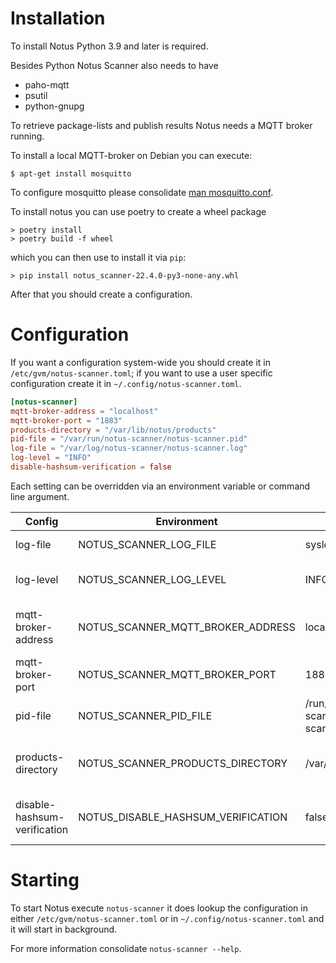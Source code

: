 # Installation

To install Notus Python 3.9 and later is required.

Besides Python Notus Scanner also needs to have

- paho-mqtt
- psutil
- python-gnupg

To retrieve package-lists and publish results Notus needs a MQTT broker running.

To install a local MQTT-broker on Debian you can execute:

```
$ apt-get install mosquitto 
```

To configure mosquitto please consolidate [man mosquitto.conf](https://mosquitto.org/man/mosquitto-conf-5.html).

To install notus you can use poetry to create a wheel package

```
> poetry install
> poetry build -f wheel
```

which you can then use to install it via `pip`:

```
> pip install notus_scanner-22.4.0-py3-none-any.whl
```

After that you should create a configuration.


# Configuration

If you want a configuration system-wide you should create it in `/etc/gvm/notus-scanner.toml`;
if you want to use a user specific configuration create it in `~/.config/notus-scanner.toml`.

```toml
[notus-scanner]
mqtt-broker-address = "localhost"
mqtt-broker-port = "1883"
products-directory = "/var/lib/notus/products"
pid-file = "/var/run/notus-scanner/notus-scanner.pid"
log-file = "/var/log/notus-scanner/notus-scanner.log"
log-level = "INFO"
disable-hashsum-verification = false
```

Each setting can be overridden via an environment variable or command line
argument.

|Config|Environment|Default|Description|
|------|-----------|-------|-----------|
|log-file|NOTUS_SCANNER_LOG_FILE|syslog|File for log output|
|log-level|NOTUS_SCANNER_LOG_LEVEL|INFO|Minimum level for log output|
|mqtt-broker-address|NOTUS_SCANNER_MQTT_BROKER_ADDRESS|localhost|IP or DNS address of the MQTT broker|
|mqtt-broker-port|NOTUS_SCANNER_MQTT_BROKER_PORT|1883|Port of the MQTT broker|
|pid-file|NOTUS_SCANNER_PID_FILE|/run/notus-scanner/notus-scanner.pid|File for storing the process ID|
|products-directory|NOTUS_SCANNER_PRODUCTS_DIRECTORY|/var/lib/notus/products|Directory for loading product advisories|
|disable-hashsum-verification|NOTUS_DISABLE_HASHSUM_VERIFICATION|false|To disable hashsum verification of products|

# Starting

To start Notus execute `notus-scanner` it does lookup the configuration in either `/etc/gvm/notus-scanner.toml` or in `~/.config/notus-scanner.toml` and it will start in background.

For more information consolidate `notus-scanner --help`.
